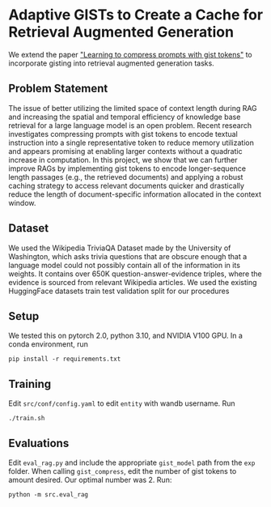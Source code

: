 # Adaptive GISTs to Create a Cache for Retrieval Augmented Generation

We extend the paper ["Learning to compress prompts with gist tokens"](https://arxiv.org/abs/2304.08467) to incorporate gisting into retrieval augmented generation tasks. 

## Problem Statement
The issue of better utilizing the limited space of context length during RAG and increasing the spatial and temporal efficiency of knowledge base retrieval for a large language model is an open problem. Recent research investigates compressing prompts with gist tokens to encode textual instruction into a
single representative token to reduce memory utilization and appears promising at enabling larger
contexts without a quadratic increase in computation.
In this project, we show that we can further improve RAGs by implementing gist tokens to encode
longer-sequence length passages (e.g., the retrieved documents) and applying a robust caching
strategy to access relevant documents quicker and drastically reduce the length of document-specific
information allocated in the context window.

## Dataset
We used the Wikipedia TriviaQA Dataset made by the University of Washington, which asks
trivia questions that are obscure enough that a language model could not possibly contain all of
the information in its weights. It contains over 650K question-answer-evidence triples, where the
evidence is sourced from relevant Wikipedia articles. We used the existing HuggingFace datasets
train test validation split for our procedures

## Setup
We tested this on pytorch 2.0, python 3.10, and NVIDIA V100 GPU. In a conda environment, run
~~~ 
pip install -r requirements.txt
~~~

## Training
Edit `src/conf/config.yaml` to edit `entity` with wandb username.
Run
~~~
./train.sh
~~~

## Evaluations
Edit `eval_rag.py` and include the appropriate `gist_model` path from the `exp` folder. 
When calling `gist_compress`, edit the number of gist tokens to amount desired. Our optimal number was 2. 
Run:
~~~
python -m src.eval_rag
~~~

